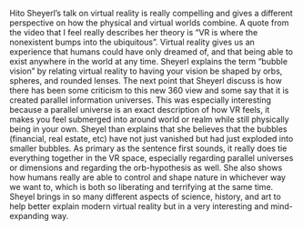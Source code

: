 Hito Sheyerl’s talk on virtual reality is really compelling and gives a different perspective on how the physical and virtual worlds combine. A quote from the video that I feel really describes her theory is “VR is where the nonexistent bumps into the ubiquitous”. Virtual reality gives us an experience that humans could have only dreamed of, and that being able to exist anywhere in the world at any time. Sheyerl explains the term “bubble vision” by relating virtual reality to having your vision be shaped by orbs, spheres, and rounded lenses. The next point that Sheyerl discuss is how there has been some criticism to this new 360 view and some say that it is created parallel information universes. This was especially interesting because a parallel universe is an exact description of how VR feels, it makes you feel submerged into around world or realm while still physically being in your own. Sheyel than explains that she believes that the bubbles (financial, real estate, etc) have not just vanished but had just exploded into smaller bubbles. As primary as the sentence first sounds, it really does tie everything together in the VR space, especially regarding parallel universes or dimensions and regarding the orb-hypothesis as well. She also shows how humans really are able to control and shape nature in whichever way we want to, which is both so liberating and terrifying at the same time. Sheyel brings in so many different aspects of science, history, and art to help better explain modern virtual reality but in a very interesting and mind-expanding way. 
